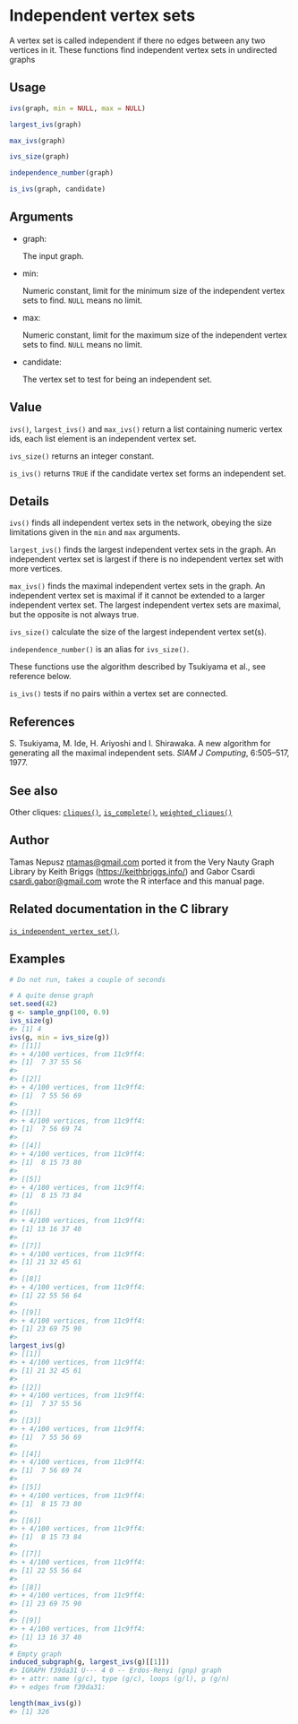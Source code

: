 # Independent vertex sets

A vertex set is called independent if there no edges between any two
vertices in it. These functions find independent vertex sets in
undirected graphs

## Usage

``` r
ivs(graph, min = NULL, max = NULL)

largest_ivs(graph)

max_ivs(graph)

ivs_size(graph)

independence_number(graph)

is_ivs(graph, candidate)
```

## Arguments

- graph:

  The input graph.

- min:

  Numeric constant, limit for the minimum size of the independent vertex
  sets to find. `NULL` means no limit.

- max:

  Numeric constant, limit for the maximum size of the independent vertex
  sets to find. `NULL` means no limit.

- candidate:

  The vertex set to test for being an independent set.

## Value

`ivs()`, `largest_ivs()` and `max_ivs()` return a list containing
numeric vertex ids, each list element is an independent vertex set.

`ivs_size()` returns an integer constant.

`is_ivs()` returns `TRUE` if the candidate vertex set forms an
independent set.

## Details

`ivs()` finds all independent vertex sets in the network, obeying the
size limitations given in the `min` and `max` arguments.

`largest_ivs()` finds the largest independent vertex sets in the graph.
An independent vertex set is largest if there is no independent vertex
set with more vertices.

`max_ivs()` finds the maximal independent vertex sets in the graph. An
independent vertex set is maximal if it cannot be extended to a larger
independent vertex set. The largest independent vertex sets are maximal,
but the opposite is not always true.

`ivs_size()` calculate the size of the largest independent vertex
set(s).

`independence_number()` is an alias for `ivs_size()`.

These functions use the algorithm described by Tsukiyama et al., see
reference below.

`is_ivs()` tests if no pairs within a vertex set are connected.

## References

S. Tsukiyama, M. Ide, H. Ariyoshi and I. Shirawaka. A new algorithm for
generating all the maximal independent sets. *SIAM J Computing*,
6:505–517, 1977.

## See also

Other cliques: [`cliques()`](https://r.igraph.org/reference/cliques.md),
[`is_complete()`](https://r.igraph.org/reference/is_complete.md),
[`weighted_cliques()`](https://r.igraph.org/reference/weighted_cliques.md)

## Author

Tamas Nepusz <ntamas@gmail.com> ported it from the Very Nauty Graph
Library by Keith Briggs (<https://keithbriggs.info/>) and Gabor Csardi
<csardi.gabor@gmail.com> wrote the R interface and this manual page.

## Related documentation in the C library

[`is_independent_vertex_set()`](https://igraph.org/c/html/latest/igraph-Cliques.html#igraph_is_independent_vertex_set).

## Examples

``` r
# Do not run, takes a couple of seconds

# A quite dense graph
set.seed(42)
g <- sample_gnp(100, 0.9)
ivs_size(g)
#> [1] 4
ivs(g, min = ivs_size(g))
#> [[1]]
#> + 4/100 vertices, from 11c9ff4:
#> [1]  7 37 55 56
#> 
#> [[2]]
#> + 4/100 vertices, from 11c9ff4:
#> [1]  7 55 56 69
#> 
#> [[3]]
#> + 4/100 vertices, from 11c9ff4:
#> [1]  7 56 69 74
#> 
#> [[4]]
#> + 4/100 vertices, from 11c9ff4:
#> [1]  8 15 73 80
#> 
#> [[5]]
#> + 4/100 vertices, from 11c9ff4:
#> [1]  8 15 73 84
#> 
#> [[6]]
#> + 4/100 vertices, from 11c9ff4:
#> [1] 13 16 37 40
#> 
#> [[7]]
#> + 4/100 vertices, from 11c9ff4:
#> [1] 21 32 45 61
#> 
#> [[8]]
#> + 4/100 vertices, from 11c9ff4:
#> [1] 22 55 56 64
#> 
#> [[9]]
#> + 4/100 vertices, from 11c9ff4:
#> [1] 23 69 75 90
#> 
largest_ivs(g)
#> [[1]]
#> + 4/100 vertices, from 11c9ff4:
#> [1] 21 32 45 61
#> 
#> [[2]]
#> + 4/100 vertices, from 11c9ff4:
#> [1]  7 37 55 56
#> 
#> [[3]]
#> + 4/100 vertices, from 11c9ff4:
#> [1]  7 55 56 69
#> 
#> [[4]]
#> + 4/100 vertices, from 11c9ff4:
#> [1]  7 56 69 74
#> 
#> [[5]]
#> + 4/100 vertices, from 11c9ff4:
#> [1]  8 15 73 80
#> 
#> [[6]]
#> + 4/100 vertices, from 11c9ff4:
#> [1]  8 15 73 84
#> 
#> [[7]]
#> + 4/100 vertices, from 11c9ff4:
#> [1] 22 55 56 64
#> 
#> [[8]]
#> + 4/100 vertices, from 11c9ff4:
#> [1] 23 69 75 90
#> 
#> [[9]]
#> + 4/100 vertices, from 11c9ff4:
#> [1] 13 16 37 40
#> 
# Empty graph
induced_subgraph(g, largest_ivs(g)[[1]])
#> IGRAPH f39da31 U--- 4 0 -- Erdos-Renyi (gnp) graph
#> + attr: name (g/c), type (g/c), loops (g/l), p (g/n)
#> + edges from f39da31:

length(max_ivs(g))
#> [1] 326
```

